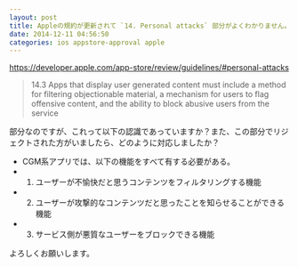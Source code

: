 ```yaml
---
layout: post
title: Appleの規約が更新されて `14. Personal attacks` 部分がよくわかりません。
date: 2014-12-11 04:56:50
categories: ios appstore-approval apple
---
```

<!-- {% raw %} -->
<p><a href="https://developer.apple.com/app-store/review/guidelines/#personal-attacks">https://developer.apple.com/app-store/review/guidelines/#personal-attacks</a></p>

<blockquote>
  <p>14.3 Apps that display user generated content must include a method for filtering objectionable material, a mechanism for users to flag offensive content, and the ability to block abusive users from the service</p>
</blockquote>

<p>部分なのですが、これって以下の認識であっていますか？また、この部分でリジェクトされた方がいましたら、どのように対応しましたか？</p>

<ul>
<li>CGM系アプリでは、以下の機能をすべて有する必要がある。</li>
<li><ol>
<li>ユーザーが不愉快だと思うコンテンツをフィルタリングする機能</li>
</ol></li>
<li><ol start="2">
<li>ユーザーが攻撃的なコンテンツだと思ったことを知らせることができる機能</li>
</ol></li>
<li><ol start="3">
<li>サービス側が悪質なユーザーをブロックできる機能</li>
</ol></li>
</ul>

<p>よろしくお願いします。</p>
<!-- {% endraw %} -->
